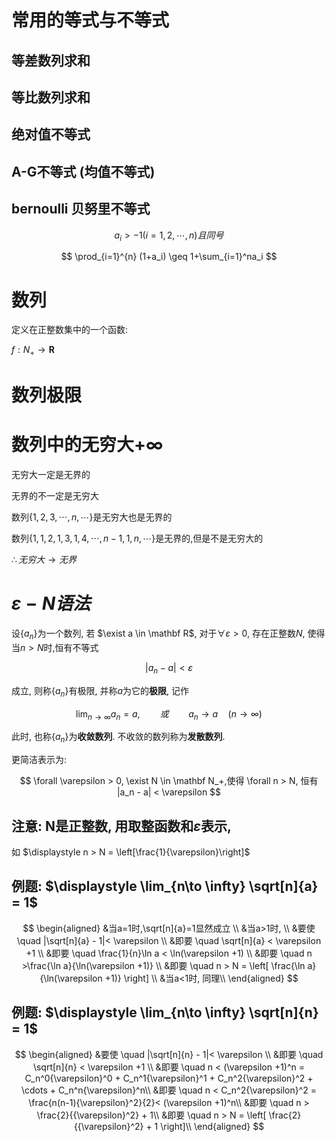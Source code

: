 # 常用的等式与不等式

## 等差数列求和

## 等比数列求和

## 绝对值不等式

## A-G不等式 (均值不等式)

## bernoulli 贝努里不等式

$$
a_i>-1 (i=1,2,\cdots,n)且同号
$$

$$
\prod_{i=1}^{n} (1+a_i) \geq 1+\sum_{i=1}^na_i
$$

# 数列

定义在正整数集中的一个函数:

$f:N_+ \to \mathbf R$

# 数列极限

# 数列中的无穷大$+\infty$

无穷大一定是无界的

无界的不一定是无穷大

数列$\{1,2,3,\cdots,n,\cdots\}$是无穷大也是无界的

数列$\{ 1,1,2,1,3,1,4,\cdots,n-1,1,n,\cdots \}$是无界的,但是不是无穷大的

$\therefore 无穷大\to 无界$

# $\varepsilon-N语法$

设{$a_n$}为一个数列, 若 $\exist a \in \mathbf R$, 对于$\forall \varepsilon >0$, 存在正整数$N$, 使得当$n>N$时,恒有不等式

$$
|a_n - a| < \varepsilon
$$

成立, 则称{$a_n$}有极限, 并称$a$为它的**极限**, 记作

$$
\lim_{n \to \infty}a_n = a, \qquad 或 \qquad a_n \to a \quad(n \to \infty)
$$

此时, 也称{$a_n$}为**收敛数列**. 不收敛的数列称为**发散数列**.

更简洁表示为:

$$
\forall \varepsilon > 0, \exist N \in \mathbf N_+,使得 \forall n > N, 恒有 |a_n - a| < \varepsilon
$$

## 注意: N是正整数, 用取整函数和$\varepsilon$表示,

如 $\displaystyle  n > N = \left[\frac{1}{\varepsilon}\right]$

## 例题: $\displaystyle \lim_{n\to \infty} \sqrt[n]{a} = 1$

$$
\begin{aligned}
&当a=1时,\sqrt[n]{a}=1显然成立 \\
&当a>1时, \\
&要使 \quad |\sqrt[n]{a} - 1|< \varepsilon \\
&即要 \quad \sqrt[n]{a} < \varepsilon +1 \\
&即要 \quad \frac{1}{n}\ln a < \ln(\varepsilon +1) \\
&即要 \quad n >\frac{\ln a}{\ln(\varepsilon +1)} \\
&即要 \quad n > N = \left[ \frac{\ln a}{\ln(\varepsilon +1)} \right] \\
&当a<1时, 同理\\
\end{aligned}
$$

## 例题: $\displaystyle \lim_{n\to \infty} \sqrt[n]{n} = 1$

$$
\begin{aligned}
&要使 \quad |\sqrt[n]{n} - 1|< \varepsilon \\
&即要 \quad \sqrt[n]{n} < \varepsilon +1 \\
&即要 \quad n < (\varepsilon +1)^n = C_n^0{\varepsilon}^0 + C_n^1{\varepsilon}^1 + C_n^2{\varepsilon}^2 + \cdots +  C_n^n{\varepsilon}^n\\
&即要 \quad n < C_n^2{\varepsilon}^2 = \frac{n(n-1){\varepsilon}^2}{2}< (\varepsilon +1)^n\\
&即要 \quad n > \frac{2}{{\varepsilon}^2} + 1\\
&即要 \quad n > N = \left[ \frac{2}{{\varepsilon}^2} + 1 \right]\\
\end{aligned}
$$